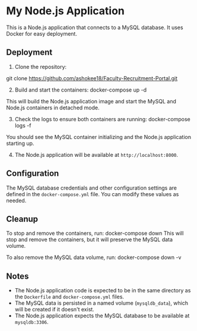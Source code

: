 # My Node.js Application

This is a Node.js application that connects to a MySQL database. It uses Docker for easy deployment.

## Deployment

1. Clone the repository:

git clone https://github.com/ashokee18/Faculty-Recruitment-Portal.git


2. Build and start the containers: docker-compose up -d

This will build the Node.js application image and start the MySQL and Node.js containers in detached mode.


3. Check the logs to ensure both containers are running: docker-compose logs -f

You should see the MySQL container initializing and the Node.js application starting up.


4. The Node.js application will be available at `http://localhost:8000`.


## Configuration

The MySQL database credentials and other configuration settings are defined in the `docker-compose.yml` file. You can modify these values as needed.

## Cleanup

To stop and remove the containers, run: docker-compose down
This will stop and remove the containers, but it will preserve the MySQL data volume.

To also remove the MySQL data volume, run: docker-compose down -v

## Notes

- The Node.js application code is expected to be in the same directory as the `Dockerfile` and `docker-compose.yml` files.
- The MySQL data is persisted in a named volume (`mysqldb_data`), which will be created if it doesn't exist.
- The Node.js application expects the MySQL database to be available at `mysqldb:3306`.
